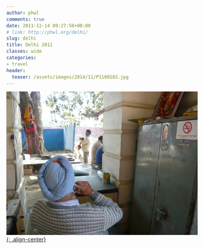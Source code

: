 ```yaml
---
author: phwl
comments: true
date: 2011-12-14 09:27:50+00:00
# link: http://phwl.org/delhi/
slug: delhi
title: Delhi 2011
classes: wide
categories:
- travel
header:
  teaser: /assets/images/2014/11/P1100183.jpg
---
```


[![](/assets/images/2014/11/P1100183.jpg){: .align-center}](/assets/images/2014/11/P1100183.jpg)
